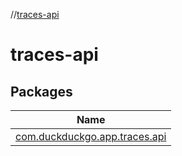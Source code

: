 //[traces-api](index.md)

# traces-api

## Packages

| Name |
|---|
| [com.duckduckgo.app.traces.api](traces-api/com.duckduckgo.app.traces.api/index.md) |

